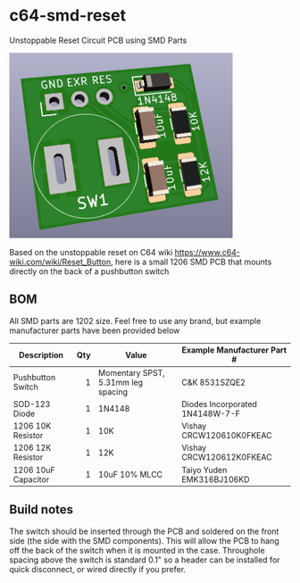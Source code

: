 # c64-smd-reset
Unstoppable Reset Circuit PCB using SMD Parts

<img src="./Images/C64%20SMD%20Reset%20PCB.PNG" width=400px>


Based on the unstoppable reset on C64 wiki https://www.c64-wiki.com/wiki/Reset_Button, here is a small 1206 SMD PCB that mounts directly on the back of a pushbutton switch

## BOM

All SMD parts are 1202 size.  Feel free to use any brand, but example manufacturer parts have been provided below

| Description        | Qty    | Value                               | Example Manufacturer Part #     |
| ------------------ |-------:| ------------------------------------|---------------------------------|
| Pushbutton Switch  | 1      | Momentary SPST, 5.31mm leg spacing  | C&K 8531SZQE2                   |
| SOD-123  Diode     | 1      | 1N4148                              | Diodes Incorporated 1N4148W-7-F |
| 1206 10K Resistor  | 1      | 10K                                 | Vishay CRCW120610K0FKEAC        |
| 1206 12K Resistor  | 1      | 12K                                 | Vishay CRCW120612K0FKEAC        |
| 1206 10uF Capacitor| 1      | 10uF 10% MLCC                       | Taiyo Yuden EMK316BJ106KD       |

## Build notes
The switch should be inserted through the PCB and soldered on the front side (the side with the SMD components).  This will allow the PCB to hang off the back of the switch when it is mounted in the case.  Throughole spacing above the switch is standard 0.1" so a header can be installed for quick disconnect, or wired directly if you prefer.

